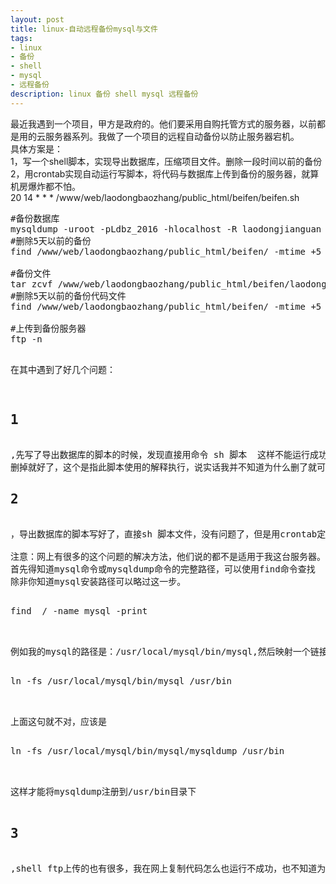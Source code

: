 ```yaml
---
layout: post
title: linux-自动远程备份mysql与文件
tags:
- linux
- 备份
- shell
- mysql
- 远程备份
description: linux 备份 shell mysql 远程备份
---
```

最近我遇到一个项目，甲方是政府的。他们要采用自购托管方式的服务器，以前都是用的云服务器系列。我做了一个项目的远程自动备份以防止服务器宕机。
<br>
具体方案是： 
<br>
1，写一个shell脚本，实现导出数据库，压缩项目文件。删除一段时间以前的备份
<br>
2，用crontab实现自动运行写脚本，将代码与数据库上传到备份的服务器，就算机房爆炸都不怕。
<br>
20 14 * * * /www/web/laodongbaozhang/public_html/beifen/beifen.sh
<pre class="code">
#备份数据库
mysqldump -uroot -pLdbz_2016 -hlocalhost -R laodongjianguan > /www/web/laodongbaozhang/public_html/beifen/laodongjianguan`date "+%Y%m%d"`.sql
#删除5天以前的备份
find /www/web/laodongbaozhang/public_html/beifen/ -mtime +5 -name '*.sql' -exec rm -rf {} \;

#备份文件
tar zcvf /www/web/laodongbaozhang/public_html/beifen/laodongjianguan`date "+%Y%m%d"`.tar.gz /www/web/laodongbaozhang/public_html/laodongjianguan
#删除5天以前的备份代码文件
find /www/web/laodongbaozhang/public_html/beifen/ -mtime +5 -name '*.tar.gz' -exec rm -rf {} \;

#上传到备份服务器
ftp -n</</!
open 118.123.7.34
user laodongbaozhang laodongbaozhang
binary
cd /public_html/ftp_bak
lcd /www/web/laodongbaozhang/public_html/beifen
prompt
put laodongjianguan`date "+%Y%m%d"`.sql
put laodongjianguan`date "+%Y%m%d"`.tar.gz
delete laodongjianguan`date "+%Y%m%m" "5 days ago"`.sql
delete laodongjianguan`date "+%Y%m%m" "5 days ago"`.tar.gz
close
bye
!
</pre>

在其中遇到了好几个问题：<br>
<h2>1</h2>
,先写了导出数据库的脚本的时候，发现直接用命令 sh 脚本  这样不能运行成功，因为是在网上复制的代码。后台经过反复的修改测试发现，把头部的#!/bin/bash  
删掉就好了，这个是指此脚本使用的解释执行，说实话我并不知道为什么删了就可以运行成功，反正是成功，记得多测试。
<h2>2</h2>
，导出数据库的脚本写好了，直接sh 脚本文件，没有问题了，但是用crontab定时运行，导出的数据库为0kb。 经过查看crontan的日志文件提示：mysqldump: command not found。说明mysqldump 命令没找到，需要找出mysql的安装命令，将mysqldump注册到/usr/bin 下面。  <br>
<font color"red">注意：</font>网上有很多的这个问题的解决方法，他们说的都不是适用于我这台服务器。
首先得知道mysql命令或mysqldump命令的完整路径，可以使用find命令查找
除非你知道mysql安装路径可以略过这一步。<br>
<pre class="code">find  / -name mysql -print</pre><br>
例如我的mysql的路径是：/usr/local/mysql/bin/mysql,然后映射一个链接到/usr/bin目录下，相当于建立一个链接文件<br>
<pre class="code">ln -fs /usr/local/mysql/bin/mysql /usr/bin</pre><br>
上面这句就不对，应该是<br>
<pre class="code">ln -fs /usr/local/mysql/bin/mysql/mysqldump /usr/bin</pre><br>
这样才能将mysqldump注册到/usr/bin目录下<br>
<h2>3</h2>
,shell ftp上传的也有很多，我在网上复制代码怎么也运行不成功，也不知道为什么，最后参考网上的，用vi命令重新写了一篇才运行成功了。<br>

